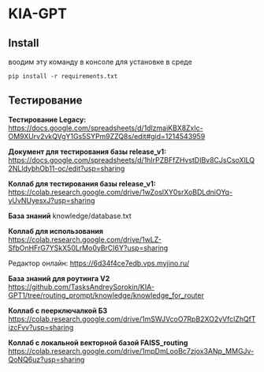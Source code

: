 # KIA-GPT

## Install

воодим эту команду в консоле для установке в среде

`pip install -r requirements.txt`

## Тестирование
**Тестирование Legacy:** 
https://docs.google.com/spreadsheets/d/1dlzmaiKBX8ZxIc-OM9XUrv2vkQVgY1Gs5SYPm9ZZQ8s/edit#gid=1214543959

**Документ для тестирования базы release_v1:** 
https://docs.google.com/spreadsheets/d/1hIrPZBFfZHvstDIBv8CJsCsoXlLQ2NLldybhOb11-oc/edit?usp=sharing

**Коллаб для тестирования базы release_v1:** 
https://colab.research.google.com/drive/1wZoslXY0srXoBDLdniOYq-yUvNUyesxJ?usp=sharing

**База знаний** 
knowledge/database.txt

**Коллаб для использования** 
https://colab.research.google.com/drive/1wLZ-SfbOnHFrG7YSkX50LrMo0yBrCI6Y?usp=sharing


Редактор онлайн: https://6d34f4ce7edb.vps.myjino.ru/



**База знаний для роутинга V2**	
https://github.com/TasksAndreySorokin/KIA-GPT1/tree/routing_prompt/knowledge/knowledge_for_router

**Коллаб с пеерключалкой БЗ**	
https://colab.research.google.com/drive/1mSWJVcoO7RpB2XO2yVfclZhQfTizcFvv?usp=sharing

**Коллаб с локальной векторной базой FAISS_routing**	
https://colab.research.google.com/drive/1mpDmLooBc7zjox3ANp_MMGJv-QoNQ6uz?usp=sharing